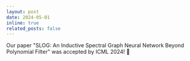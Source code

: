 ```yaml
---
layout: post
date: 2024-05-01
inline: true
related_posts: false
---
```


Our paper "SLOG: An Inductive Spectral Graph Neural Network Beyond Polynomial Filter" was accepted by ICML 2024! 🚀


